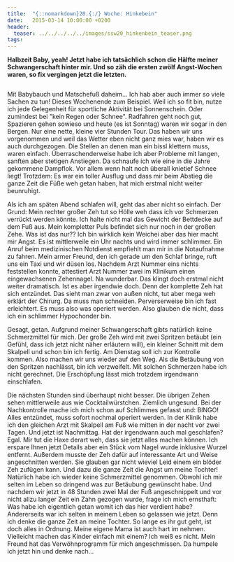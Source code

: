 ```yaml
---
title:  "{::nomarkdown}20.{:/} Woche: Hinkebein"
date:   2015-03-14 10:00:00 +0200
header:
  teaser: ../../../../../images/ssw20_hinkenbein_teaser.png
tags:
---
```

**Halbzeit Baby, yeah! Jetzt habe ich tatsächlich schon die Hälfte meiner Schwangerschaft hinter mir. Und so zäh die ersten zwölf Angst-Wochen waren, so fix vergingen jetzt die letzten.**

<figure>
  <img src="../../../../../images/ssw20_hinkenbein.jpg" alt="">
  <figcaption></figcaption>
</figure>

Mit Babybauch und Matschefuß daheim...
Ich hab aber auch immer so viele Sachen zu tun! Dieses Wochenende zum Beispiel. Weil ich so fit bin, nutze ich jede Gelegenheit für sportliche Aktivität bei Sonnenschein. Oder zumindest bei "kein Regen oder Schnee". Radfahren geht noch gut, Spazieren gehen sowieso und heute (es ist Sonntag) waren wir sogar in den Bergen. Nur eine nette, kleine vier Stunden Tour. Das haben wir uns vorgenommen und weil das Wetter eben nicht ganz mies war, haben wir es auch durchgezogen. Die Stellen an denen man ein bissl klettern muss, waren einfach. Überraschenderweise habe ich aber Probleme mit langen, sanften aber stetigen Anstiegen. Da schnaufe ich wie eine in die Jahre gekommene Dampflok. Vor allem wenn halt noch überall knietief Schnee liegt! Trotzdem: Es war ein toller Ausflug und dass mir beim Abstieg die ganze Zeit die Füße weh getan haben, hat mich erstmal nicht weiter beunruhigt.

Als ich am späten Abend schlafen will, geht das aber nicht so einfach. Der Grund: Mein rechter großer Zeh tut so Hölle weh dass ich vor Schmerzen verrückt werden könnte. Ich halte nicht mal das Gewicht der Bettdecke auf dem Fuß aus. Mein kompletter Puls befindet sich nur noch in der großen Zehe. Was ist das nur?? Ich bin wirklich kein Weichei aber das hier macht mir Angst. Es ist mittlerweile ein Uhr nachts und wird immer schlimmer. Ein Anruf beim medizinischen Notdienst empfiehlt man mir in die Notaufnahme zu fahren. Mein armer Freund, den ich gerade um den Schlaf bringe, ruft uns ein Taxi und wir düsen los. Nachdem Arzt Nummer eins nichts feststellen konnte, attestiert Arzt Nummer zwei im Klinikum einen eingewachsenen Zehennagel. Na wunderbar. Das klingt doch erstmal nicht weiter dramatisch. Ist es aber irgendwie doch. Denn der komplette Zeh hat sich entzündet. Das sieht man zwar von außen nicht, tut aber mega weh erklärt der Chirurg. Da muss man schneiden. Perverserweise bin ich fast erleichtert. Es muss also was operiert werden. Also glauben die nicht, dass ich ein schlimmer Hypochonder bin.

Gesagt, getan. Aufgrund meiner Schwangerschaft gibts natürlich keine Schmerzmittel für mich. Der große Zeh wird mit zwei Spritzen betäubt (ein Gefühl, dass ich jetzt nicht näher erläutern will), ein kleiner Schnitt mit dem Skalpell und schon bin ich fertig. Am Dienstag soll ich zur Kontrolle kommen. Also machen wir uns wieder auf den Weg. Als die Betäubung von den Spritzen nachlässt, bin ich verzweifelt. Mit solchen Schmerzen habe ich nicht gerechnet. Die Erschöpfung lässt mich trotzdem irgendwann einschlafen.

Die nächsten Stunden sind überhaupt nicht besser. Die übrigen Zehen sehen mittlerweile aus wie Cocktailwürstchen. Ziemlich ungesund. Bei der Nachkontrolle mache ich mich schon auf Schlimmes gefasst und: BINGO! Alles entzündet, muss sofort nochmal operiert werden. In der Klinik habe ich den gleichen Arzt mit Skalpell am Fuß wie mitten in der nacht vor zwei Tagen. Und jetzt ist Nachmittag. Hat der irgendwann auch mal geschlafen? Egal. Mir tut die Haxe derart weh, dass sie jetzt alles machen können. Ich erspare Ihnen jetzt Details aber ein Stück vom Nagel wurde inklusive Wurzel entfernt. Außerdem musste der Zeh dafür auf interessante Art und Weise angeschnitten werden. Sie glauben gar nicht wieviel Leid einem ein blöder Zeh zufügen kann. Und dazu die ganze Zeit die Angst um meine Tochter! Natürlich habe ich wieder keine Schmerzmittel genommen. Obwohl ich mir selten im Leben so dringend was zur Betäubung gewünscht habe. Und nachdem wir jetzt in 48 Stunden zwei Mal der Fuß angeschnippelt und vor nicht allzu langer Zeit ein Zahn gezogen wurde, frage ich mich ernsthaft: Was habe ich eigentlich getan womit ich das hier verdient habe? Andererseits war ich selten in meinem Leben so gelassen wie jetzt. Denn ich denke die ganze Zeit an meine Tochter. So lange es ihr gut geht, ist doch alles in Ordnung. Meine eigene Mama ist auch hart im nehmen. Vielleicht machen das Kinder einfach mit einem? Ich weiß es nicht. Mein Freund hat das Verwöhnprogramm für mich angeschmissen. Da humpele ich jetzt hin und denke nach...
